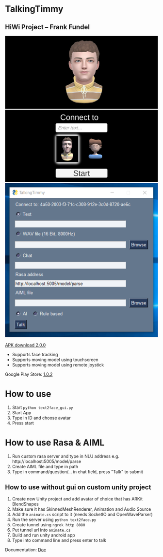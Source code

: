 # TalkingTimmy

## HiWi Project – Frank Fundel

![MainScreen](https://github.com/FrankFundel/TalkingTimmy/blob/main/Doc/MainScreen.jpg)
![MenuScreen](https://github.com/FrankFundel/TalkingTimmy/blob/main/Doc/MenuScreen.jpg)
![Python](https://github.com/FrankFundel/TalkingTimmy/blob/main/Doc/Python.png)

[APK download 2.0.0](https://drive.google.com/file/d/16-DRuZtffvYEOVU06io-kpq6Rw21lNx1/view?usp=sharing)
+ Supports face tracking
+ Supports moving model using touchscreen
+ Supports moving model using remote joystick

Google Play Store: [1.0.2](https://play.google.com/store/apps/details?id=com.Hadros.TalkingTimmy)

# How to use
1. Start `python text2face_gui.py`
2. Start App
3. Type in ID and choose avatar
4. Press start

# How to use Rasa & AIML
1. Run custom rasa server and type in NLU address e.g. http://localhost:5005/model/parse
2. Create AIML file and type in path
3. Type in command/question/... in chat field, press "Talk" to submit

## How to use without gui on custom unity project

1. Create new Unity project and add avatar of choice that has ARKit BlendShapes
2. Make sure it has SkinnedMeshRenderer, Animation and Audio Source
3. Add the `animate.cs` script to it (needs SocketIO and OpenWaveParser)
4. Run the server using `python text2face.py`
5. Create tunnel using `ngrok http 8080`
6. Put tunnel url into `animate.cs`
7. Build and run unity android app
8. Type into command line and press enter to talk

Documentation: [Doc](https://drive.google.com/file/d/1Idtei_umpMKyik-906pI7h4622yhiQZe/view?usp=sharing)
